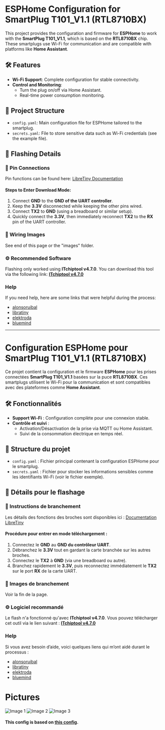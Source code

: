 # ESPHome Configuration for SmartPlug T101_V1.1 (RTL8710BX)

This project provides the configuration and firmware for **ESPHome** to work with the **SmartPlug T101_V1.1**, which is based on the **RTL8710BX** chip. These smartplugs use Wi-Fi for communication and are compatible with platforms like **Home Assistant**.

## 🛠 Features

- **Wi-Fi Support**: Complete configuration for stable connectivity.
- **Control and Monitoring**:
  - Turn the plug on/off via Home Assistant.
  - Real-time power consumption monitoring.

## 📂 Project Structure

- `config.yaml`: Main configuration file for ESPHome tailored to the smartplug.
- `secrets.yaml`: File to store sensitive data such as Wi-Fi credentials (see the example file).

## 🔧 Flashing Details

### 🔑 Pin Connections
Pin functions can be found here:
[LibreTiny Documentation](https://docs.libretiny.eu/boards/generic-rtl8710bx-4mb-980k/#pin-functions)

#### Steps to Enter Download Mode:
1. Connect **GND** to the **GND of the UART controller**.
2. Keep the **3.3V** disconnected while keeping the other pins wired.
3. Connect **TX2** to **GND** (using a breadboard or similar setup).
4. Quickly connect the **3.3V**, then immediately reconnect **TX2** to the **RX** pin of the UART controller.

### 📸 Wiring Images

See end of this page or the "images" folder.

### ⚙️ Recommended Software
Flashing only worked using **ITchiptool v4.7.0**. You can download this tool via the following link:
**[ITchiptool v4.7.0](https://github.com/libretiny-eu/ltchiptool/releases/tag/v4.7.0)**


### Help
If you need help, here are some links that were helpful during the process:

- [alonsoruibal](https://www.alonsoruibal.com/esphome-in-a-rtl8710bx-smart-plug/)
- [libratiny](https://docs.libretiny.eu/docs/platform/realtek-ambz/)
- [elektroda](https://www.elektroda.com/rtvforum/topic4032920.html)
- [bluemind](https://www.bluemind.org/converting-a-tuya-power-plug-to-esphome-device/)

---


# Configuration ESPHome pour SmartPlug T101_V1.1 (RTL8710BX)

Ce projet contient la configuration et le firmware **ESPHome** pour les prises connectées **SmartPlug T101_V1.1** basées sur la puce **RTL8710BX**. Ces smartplugs utilisent le Wi-Fi pour la communication et sont compatibles avec des plateformes comme **Home Assistant**.

## 🛠 Fonctionnalités

- **Support Wi-Fi** : Configuration complète pour une connexion stable.
- **Contrôle et suivi** :
  - Activation/Désactivation de la prise via MQTT ou Home Assistant.
  - Suivi de la consommation électrique en temps réel.

## 📂 Structure du projet

- `config.yaml` : Fichier principal contenant la configuration ESPHome pour le smartplug.
- `secrets.yaml` : Fichier pour stocker les informations sensibles comme les identifiants Wi-Fi (voir le fichier exemple).

## 🔧 Détails pour le flashage

### 🔑 Instructions de branchement
Les détails des fonctions des broches sont disponibles ici :
[Documentation LibreTiny](https://docs.libretiny.eu/boards/generic-rtl8710bx-4mb-980k/#pin-functions)

#### Procédure pour entrer en mode téléchargement :
1. Connectez le **GND** au **GND du contrôleur UART**.
2. Débranchez le **3.3V** tout en gardant la carte branchée sur les autres broches.
3. Connectez le **TX2** à **GND** (via une breadboard ou autre).
4. Branchez rapidement le **3.3V**, puis reconnectez immédiatement le **TX2** sur le port **RX** de la carte UART.

### 📸 Images de branchement

Voir la fin de la page.

### ⚙️ Logiciel recommandé
Le flash n'a fonctionné qu'avec **ITchiptool v4.7.0**. Vous pouvez télécharger cet outil via le lien suivant :
**[ITchiptool v4.7.0](https://github.com/libretiny-eu/ltchiptool/releases/tag/v4.7.0)**
 
### Help
Si vous avez besoin d’aide, voici quelques liens qui m’ont aidé durant le processus :

- [alonsoruibal](https://www.alonsoruibal.com/esphome-in-a-rtl8710bx-smart-plug/)
- [libratiny](https://docs.libretiny.eu/docs/platform/realtek-ambz/)
- [elektroda](https://www.elektroda.com/rtvforum/topic4032920.html)
- [bluemind](https://www.bluemind.org/converting-a-tuya-power-plug-to-esphome-device/)

# Pictures 
![Image 1](https://github.com/Romain-GUILLEMOT/SmartPlug-T101_V1.1-RTL8710BX-ESPHOME/blob/main/images/1.png?raw=true "Image 1")
![Image 2](https://github.com/Romain-GUILLEMOT/SmartPlug-T101_V1.1-RTL8710BX-ESPHOME/blob/main/images/2.png?raw=true "Image 2")
![Image 3](https://github.com/Romain-GUILLEMOT/SmartPlug-T101_V1.1-RTL8710BX-ESPHOME/blob/main/images/3.png?raw=true "Image 3")

#### This config is based on [this config](https://devices.esphome.io/devices/Digitaling-20A-Power-Monitor-RTL8710BX-t102-v1.1).